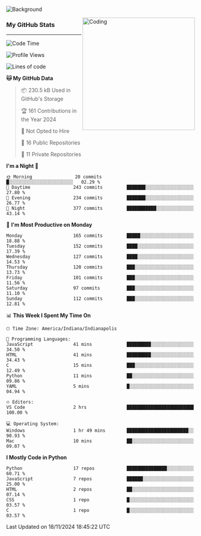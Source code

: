 ![Background](https://github.com/Nguyen-Noah/Nguyen-Noah/assets/112649680/f5d2296f-0508-400c-abcf-47c085708a2a)

<img align="right" alt="Coding" width="300" src="https://cdn.dribbble.com/users/1277312/screenshots/14733298/media/39b1045e593737587dd60e42c8422d1f.gif" >

### My GitHub Stats
---
<!--START_SECTION:waka-->
![Code Time](http://img.shields.io/badge/Code%20Time-303%20hrs%2049%20mins-blue)

![Profile Views](http://img.shields.io/badge/Profile%20Views-0-blue)

![Lines of code](https://img.shields.io/badge/From%20Hello%20World%20I%27ve%20Written-216.3%20thousand%20lines%20of%20code-blue)

**🐱 My GitHub Data** 

> 📦 230.5 kB Used in GitHub's Storage 
 > 
> 🏆 161 Contributions in the Year 2024
 > 
> 🚫 Not Opted to Hire
 > 
> 📜 16 Public Repositories 
 > 
> 🔑 11 Private Repositories 
 > 
**I'm a Night 🦉** 

```text
🌞 Morning                20 commits          █░░░░░░░░░░░░░░░░░░░░░░░░   02.29 % 
🌆 Daytime                243 commits         ███████░░░░░░░░░░░░░░░░░░   27.80 % 
🌃 Evening                234 commits         ███████░░░░░░░░░░░░░░░░░░   26.77 % 
🌙 Night                  377 commits         ███████████░░░░░░░░░░░░░░   43.14 % 
```
📅 **I'm Most Productive on Monday** 

```text
Monday                   165 commits         █████░░░░░░░░░░░░░░░░░░░░   18.88 % 
Tuesday                  152 commits         ████░░░░░░░░░░░░░░░░░░░░░   17.39 % 
Wednesday                127 commits         ████░░░░░░░░░░░░░░░░░░░░░   14.53 % 
Thursday                 120 commits         ███░░░░░░░░░░░░░░░░░░░░░░   13.73 % 
Friday                   101 commits         ███░░░░░░░░░░░░░░░░░░░░░░   11.56 % 
Saturday                 97 commits          ███░░░░░░░░░░░░░░░░░░░░░░   11.10 % 
Sunday                   112 commits         ███░░░░░░░░░░░░░░░░░░░░░░   12.81 % 
```


📊 **This Week I Spent My Time On** 

```text
🕑︎ Time Zone: America/Indiana/Indianapolis

💬 Programming Languages: 
JavaScript               41 mins             █████████░░░░░░░░░░░░░░░░   34.50 % 
HTML                     41 mins             █████████░░░░░░░░░░░░░░░░   34.43 % 
C                        15 mins             ███░░░░░░░░░░░░░░░░░░░░░░   12.49 % 
Python                   11 mins             ██░░░░░░░░░░░░░░░░░░░░░░░   09.86 % 
YAML                     5 mins              █░░░░░░░░░░░░░░░░░░░░░░░░   04.94 % 

🔥 Editors: 
VS Code                  2 hrs               █████████████████████████   100.00 % 

💻 Operating System: 
Windows                  1 hr 49 mins        ███████████████████████░░   90.93 % 
Mac                      10 mins             ██░░░░░░░░░░░░░░░░░░░░░░░   09.07 % 
```

**I Mostly Code in Python** 

```text
Python                   17 repos            ███████████████░░░░░░░░░░   60.71 % 
JavaScript               7 repos             ██████░░░░░░░░░░░░░░░░░░░   25.00 % 
HTML                     2 repos             ██░░░░░░░░░░░░░░░░░░░░░░░   07.14 % 
CSS                      1 repo              █░░░░░░░░░░░░░░░░░░░░░░░░   03.57 % 
C                        1 repo              █░░░░░░░░░░░░░░░░░░░░░░░░   03.57 % 
```




 Last Updated on 18/11/2024 18:45:22 UTC
<!--END_SECTION:waka-->

<!--
**Nguyen-Noah/Nguyen-Noah** is a ✨ _special_ ✨ repository because its `README.md` (this file) appears on your GitHub profile.

Here are some ideas to get you started:

- 🔭 I’m currently working on ...
- 🌱 I’m currently learning ...
- 👯 I’m looking to collaborate on ...
- 🤔 I’m looking for help with ...
- 💬 Ask me about ...
- 📫 How to reach me: ...
- 😄 Pronouns: ...
- ⚡ Fun fact: ...
-->
